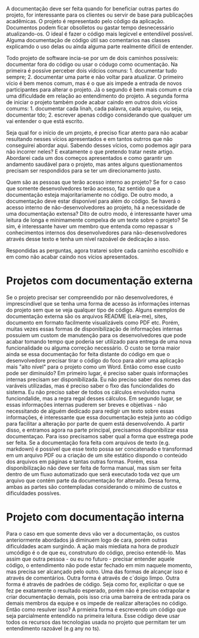 <!-- Software Documentatiom - Ron Jeffreys -->

A documentação deve ser feita quando for beneficiar outras partes do projeto, for interessante para os clientes ou servir de base para publicações acadêmicas.
O projeto é representado pelo código da aplicação. Documentos podem ficar obsolletos ou gastar tempo desnecessário atualizando-os. O ideal é fazer o código mais legícvel e entendiível possível. Alguma documentação de código útil sao comentarios nas classes explicamdo o uso delas ou ainda alguma parte realmente difícil de entender.

Todo projeto de software incia-se por um de dois caminhos possíveis: documentar fora do código ou usar o códugo como ocumentação. Na primeira é possíve perceber dois vídcios comuns: 1. documentar tudo sempre; 2. documentar uma parte e não voltar para atualizar. O primeiro vício é bem menos comum, mas é o que ais impede a entrada de novos participantes para alterar o projeto. Já o segundo é bem mais comum e cria uma dificuldade em relação ao entendimento do projeto. A segunda forma de iniciar o projeto também pode acabar caindo em outros dois vícios comums: 1. documentar cada linah, cada palavra, cada arquivo, ou seja, documentar tdo; 2. escrever apenas código considerando  que qualquer um vai entender o que está escrito.

Seja qual for o início de um projeto, é preciso ficar atento para não acabar resultando nesses vícios apresentados e em tantos outrros que não conseguirei abordar aqui. Sabendo desses vícios, como podemos agir para não incorrer neles? E exatamente o que pretendo tratar neste artigo. Abordarei cada um dos começos apresentados e como garantir um andamento saudável para o projeto, mas antes alguns questionamentos precisam ser respondidos para se ter um direcionamento justo.

Quem são as pessoas que terão acesso interno ao projeto? Se for o caso que somente desenvolvedores terão acesso, faz sentido que a documentação esteja majoritariamente no código. De outro modo, a documentação deve estar disponível para além do código.
Se haverá o acesso interno de não-desenvolvedores ao projeto, há a necessidade de uma documentação extensa? Dito de outro modo, é interessante haver uma leitura de longa e minimamente compelxa de um texte sobre o projeto? Se sim, é interessante haver um membro que entenda como repassar s conhecimentos internos dos desenvolvedores para não-desenvolvedores através desse texto e tenha um nível razoável de dedicação a isso.

Respondidas as perguntas, agora tratarei sobre cada caminho escolhido e em como não acabar caindo nos vícios apresentados.

# Projetos com documentação externa

Se o projeto precisar ser compreendido por não desenvolvedores, é imprescindível que se tenha uma forma de acesso às informações internas do projeto sem que se veja qualquer tipo de código. Alguns exemplos de documentação externa são os arquivos README (Leia-me), sites, documento em formato facilmente visualizávels como PDF etc. Porém, muitas vezes essas formas de disponibilização de informações internas possuiem um custom de manutenção para os desenvolvedores que pode acabar tomando tempo que poderia ser utilizado para entrega de uma nova funcionalidade ou alguma correção necessário. O custo se torna maior ainda se essa documentação for feita distante do código em que o desenvolvedore precisar tirar o código do foco para abrir uma aplicação mais "alto nível" para o projeto como um Word. Então como esse custo pode ser diminuído\?
Em primeiro lugar, é preciso saber quais informações internas precisam ser disponibilizada. Eu não preciso saber dos nomes das varáveis utilizadas, mas é preciso saber o flxo das funciondalides do sistema. Eu não preciso saber de todos os cálculos envolvidos numa funciondalide, mas a regra regal desses cálculos.
Em segundo lugar, se essas informações internas puderem ser breves e objetivas - não necessitando de alguém dedicado para redigir um texto sobre essas informações, é interessante que essa documentação esteja junto ao código para facilitar a alteração por parte de quem está desenvolvendo. A partir disso, e entramos agora na parte principal, precisamos disponibilizar essa documentaçao. Para isso precisamos saber qual a forma que esstrega pode ser feita. Se a documentação fora feita com arquivos de texto (e.g. markdown) é possível que esse texto possa ser concatenado e transformad em um arquivo PDF ou a criação de um site estático dispondo o conteúdo dos arquivos em páginas e tantas outras formas. Porém, essa disponibilização não deve ser feita de forma manual, mas sism ser feita dentro de um fluxo automatizado que será executado toda vez que um arquivo que contém parte da documentação for alterado. Dessa forma, ambas as partes são contempladas considerando o mínimo de custos e dificuldades possíves.

# Projeto com documentação interna

Para o caso em que somente devs vão ver a documentação, os custos anteriormente abordados já diminuem logo de cara, porém outras dificuldades acam surgindo. A ação mais miediata na hora de produzir umcódigo é o de que eu, construturo do código, preciso entendê-lo. Mas assim que outra pessoa - ou eu no futuro - precisar entender aquele código, o entendimento não pode estar fechado em mim naquele momento, mas precisa ser alcançado pelo outro. Uma das formas de alcançar isso é através de comentários. Outra forma é através de c´doigo limpo. Outra forma é através de padrões de código. Seja como for, explicitar o que se fez pe exatamente o resultado esperado, porém não é preciso extrapolar e criar documentação demais, pois isso cria uma barreira de entrada para os demais membros da equipe e os impede de realizar alterações no código. Então como resulver isso?
A prmieira forma é escrevendo um código que seja parcialmente entendido na primeira leitura. Esse código deve usar todos os recursos das tecnologias usada no projeto que permitam ter um entendimento razoável (e.g any no ts).
